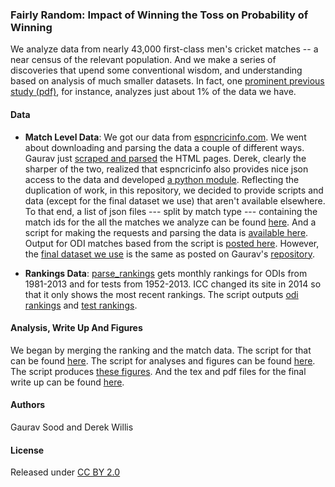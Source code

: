 ### Fairly Random: Impact of Winning the Toss on Probability of Winning

We analyze data from nearly 43,000 first-class men's cricket matches -- a near census of the relevant population. And we make a series of discoveries that upend some conventional wisdom, and understanding based on analysis of much smaller datasets. In fact, one [prominent previous study (pdf)](http://people.stat.sfu.ca/~tim/papers/cricket.pdf), for instance, analyzes just about 1% of the data we have.

#### Data

* **Match Level Data**: We got our data from [espncricinfo.com](http://espncricinfo.com). We went about downloading and parsing the data a couple of different ways. Gaurav just [scraped and parsed](https://github.com/soodoku/get-cricket-data) the HTML pages. Derek, clearly the sharper of the two, realized that espncricinfo also provides nice json access to the data and developed [a python module](https://github.com/dwillis/python-espncricinfo). Reflecting the duplication of work, in this repository, we decided to provide scripts and data (except for the final dataset we use) that aren't available elsewhere. 
To that end, a list of json files --- split by match type --- containing the match ids for the all the matches we analyze can be found [here](data/json/). And a script for making the requests and parsing the data is [available here](scripts/01_parse_cric.py). Output for ODI matches based from the script is [posted here](data/odi_partial.csv). However, the [final dataset we use](data/final_output.csv) is the same as posted on Gaurav's [repository](https://github.com/soodoku/get-cricket-data).

* **Rankings Data**: [parse_rankings](scripts/02_parse_rankings.py) gets monthly rankings for ODIs from 1981-2013 and for tests from 1952-2013. ICC changed its site in 2014 so that it only shows the most recent rankings. The script outputs [odi rankings](data/odi_ranks.csv) and [test rankings](data/test_ranks.csv).

#### Analysis, Write Up And Figures

We began by merging the ranking and the match data. The script for that can be found [here](scripts/03_merge_ranking_data.R). The script for analyses and figures can be found [here](scripts/04_cricket.R). The script produces [these figures](figs/). And the tex and pdf files for the final write up can be found [here](write_up/). 

#### Authors

Gaurav Sood and Derek Willis

#### License

Released under [CC BY 2.0](https://creativecommons.org/licenses/by/2.0/)